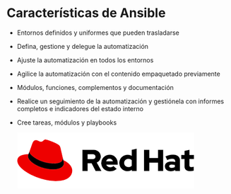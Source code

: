 # Características de Ansible

* Entornos definidos y uniformes que pueden trasladarse
* Defina, gestione y delegue la automatización
* Ajuste la automatización en todos los entornos
* Agilice la automatización con el contenido empaquetado previamente
* Módulos, funciones, complementos y documentación
* Realice un seguimiento de la automatización y gestiónela con informes completos e indicadores del estado interno
* Cree tareas, módulos y playbooks

  ![red hat](/img/redhat.png)

